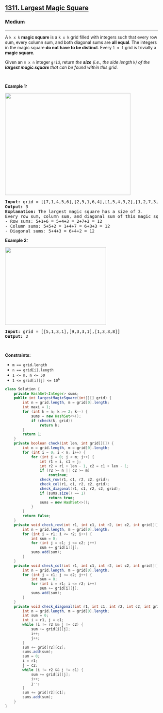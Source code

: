 <h2><a href="https://leetcode.com/problems/largest-magic-square">1311. Largest Magic Square</a></h2><h3>Medium</h3><hr><p>A <code>k x k</code> <strong>magic square</strong> is a <code>k x k</code> grid filled with integers such that every row sum, every column sum, and both diagonal sums are <strong>all equal</strong>. The integers in the magic square <strong>do not have to be distinct</strong>. Every <code>1 x 1</code> grid is trivially a <strong>magic square</strong>.</p>

<p>Given an <code>m x n</code> integer <code>grid</code>, return <em>the <strong>size</strong> (i.e., the side length </em><code>k</code><em>) of the <strong>largest magic square</strong> that can be found within this grid</em>.</p>

<p>&nbsp;</p>
<p><strong class="example">Example 1:</strong></p>
<img alt="" src="https://assets.leetcode.com/uploads/2021/05/29/magicsquare-grid.jpg" style="width: 413px; height: 335px;" />
<pre>
<strong>Input:</strong> grid = [[7,1,4,5,6],[2,5,1,6,4],[1,5,4,3,2],[1,2,7,3,4]]
<strong>Output:</strong> 3
<strong>Explanation:</strong> The largest magic square has a size of 3.
Every row sum, column sum, and diagonal sum of this magic square is equal to 12.
- Row sums: 5+1+6 = 5+4+3 = 2+7+3 = 12
- Column sums: 5+5+2 = 1+4+7 = 6+3+3 = 12
- Diagonal sums: 5+4+3 = 6+4+2 = 12
</pre>

<p><strong class="example">Example 2:</strong></p>
<img alt="" src="https://assets.leetcode.com/uploads/2021/05/29/magicsquare2-grid.jpg" style="width: 333px; height: 255px;" />
<pre>
<strong>Input:</strong> grid = [[5,1,3,1],[9,3,3,1],[1,3,3,8]]
<strong>Output:</strong> 2
</pre>

<p>&nbsp;</p>
<p><strong>Constraints:</strong></p>

<ul>
	<li><code>m == grid.length</code></li>
	<li><code>n == grid[i].length</code></li>
	<li><code>1 &lt;= m, n &lt;= 50</code></li>
	<li><code>1 &lt;= grid[i][j] &lt;= 10<sup>6</sup></code></li>
</ul>

```java
class Solution {
    private HashSet<Integer> sums;
    public int largestMagicSquare(int[][] grid) {
        int n = grid.length, m = grid[0].length;
        int maxi = 1;
        for (int k = n; k >= 2; k--) {
            sums = new HashSet<>();
            if (check(k, grid))
                return k;
        }
        return 1;
    }
    private boolean check(int len, int grid[][]) {
        int n = grid.length, m = grid[0].length;
        for (int i = 0; i < n; i++) {
            for (int j = 0; j < m; j++) {
                int r1 = i, c1 = j;
                int r2 = r1 + len - 1, c2 = c1 + len - 1;
                if (r2 >= n || c2 >= m)
                    continue;
                check_row(r1, c1, r2, c2, grid);
                check_col(r1, c1, r2, c2, grid);
                check_diagonal(r1, c1, r2, c2, grid);
                if (sums.size() == 1)
                    return true;
                sums = new HashSet<>();
            }
        }
        return false;
    }
    private void check_row(int r1, int c1, int r2, int c2, int grid[][]) {
        int n = grid.length, m = grid[0].length;
        for (int i = r1; i <= r2; i++) {
            int sum = 0;
            for (int j = c1; j <= c2; j++)
                sum += grid[i][j];
            sums.add(sum);
        }
    }
    private void check_col(int r1, int c1, int r2, int c2, int grid[][]) {
        int n = grid.length, m = grid[0].length;
        for (int j = c1; j <= c2; j++) {
            int sum = 0;
            for (int i = r1; i <= r2; i++)
                sum += grid[i][j];
            sums.add(sum);
        }
    }
    private void check_diagonal(int r1, int c1, int r2, int c2, int grid[][]) {
        int n = grid.length, m = grid[0].length;
        int sum = 0;
        int i = r1, j = c1;
        while (i != r2 && j != c2) {
            sum += grid[i][j];
            i++;
            j++;
        }
        sum += grid[r2][c2];
        sums.add(sum);
        sum = 0;
        i = r1;
        j = c2;
        while (i != r2 && j != c1) {
            sum += grid[i][j];
            i++;
            j--;
        }
        sum += grid[r2][c1];
        sums.add(sum);
    }
}
```
